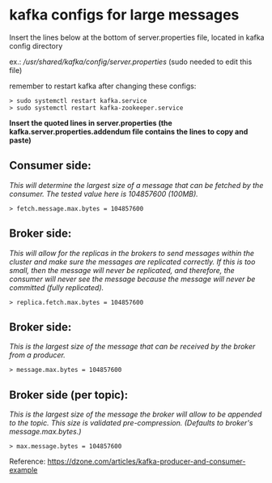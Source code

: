 # kafka configs for large messages
Insert the lines below at the bottom of server.properties file, located in kafka config directory

ex.: */usr/shared/kafka/config/server.properties* (sudo needed to edit this file)

remember to restart kafka after changing these configs: 

```
> sudo systemctl restart kafka.service 
> sudo systemctl restart kafka-zookeeper.service
```

**Insert the quoted lines in server.properties (the kafka.server.properties.addendum file contains the lines to copy and paste)**

## Consumer side:
*This will determine the largest size of a message that can be fetched by the consumer. 
The tested value here is 104857600 (100MB).*

```
> fetch.message.max.bytes = 104857600
```

## Broker side:
*This will allow for the replicas in the brokers to send messages within the cluster and 
make sure the messages are replicated correctly. If this is too small, then the message 
will never be replicated, and therefore, the consumer will never see the message because 
the message will never be committed (fully replicated).*

```
> replica.fetch.max.bytes = 104857600
```

## Broker side:
*This is the largest size of the message that can be received by the broker from a producer.*

```
> message.max.bytes = 104857600
```

## Broker side (per topic): 
*This is the largest size of the message the broker will allow to be appended to the topic. 
This size is validated pre-compression. (Defaults to broker's message.max.bytes.)*

```
> max.message.bytes = 104857600
```

Reference: https://dzone.com/articles/kafka-producer-and-consumer-example
